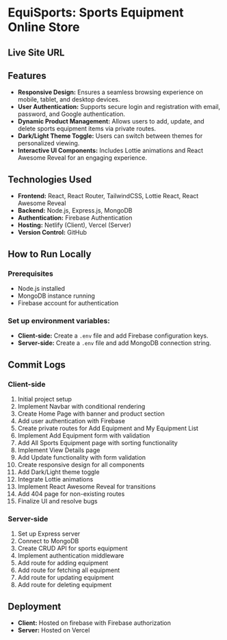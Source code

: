 # EquiSports: Sports Equipment Online Store

## Live Site URL 


## Features

- **Responsive Design:** Ensures a seamless browsing experience on mobile, tablet, and desktop devices.
- **User Authentication:** Supports secure login and registration with email, password, and Google authentication.
- **Dynamic Product Management:** Allows users to add, update, and delete sports equipment items via private routes.
- **Dark/Light Theme Toggle:** Users can switch between themes for personalized viewing.
- **Interactive UI Components:** Includes Lottie animations and React Awesome Reveal for an engaging experience.

## Technologies Used

- **Frontend:** React, React Router, TailwindCSS, Lottie React, React Awesome Reveal
- **Backend:** Node.js, Express.js, MongoDB
- **Authentication:** Firebase Authentication
- **Hosting:** Netlify (Client), Vercel (Server)
- **Version Control:** GitHub

## How to Run Locally

### Prerequisites
- Node.js installed
- MongoDB instance running
- Firebase account for authentication



### Set up environment variables:
   - **Client-side:** Create a `.env` file and add Firebase configuration keys.
   - **Server-side:** Create a `.env` file and add MongoDB connection string.



## Commit Logs

### Client-side
1. Initial project setup
2. Implement Navbar with conditional rendering
3. Create Home Page with banner and product section
4. Add user authentication with Firebase
5. Create private routes for Add Equipment and My Equipment List
6. Implement Add Equipment form with validation
7. Add All Sports Equipment page with sorting functionality
8. Implement View Details page
9. Add Update functionality with form validation
10. Create responsive design for all components
11. Add Dark/Light theme toggle
12. Integrate Lottie animations
13. Implement React Awesome Reveal for transitions
14. Add 404 page for non-existing routes
15. Finalize UI and resolve bugs

### Server-side
1. Set up Express server
2. Connect to MongoDB
3. Create CRUD API for sports equipment
4. Implement authentication middleware
5. Add route for adding equipment
6. Add route for fetching all equipment
7. Add route for updating equipment
8. Add route for deleting equipment

## Deployment

- **Client:** Hosted on firebase with Firebase authorization
- **Server:** Hosted on Vercel


